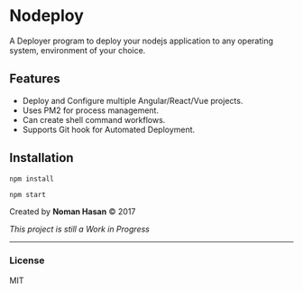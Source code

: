 # Nodeploy

A Deployer program to deploy your nodejs application to any operating system, environment of your choice.

## Features

* Deploy and Configure multiple Angular/React/Vue projects.
* Uses PM2 for process management.
* Can create shell command workflows.
* Supports Git hook for Automated Deployment.

## Installation

`npm install`

`npm start`



Created by **Noman Hasan** © 2017

*This project is still a Work in Progress*

---
### License

MIT